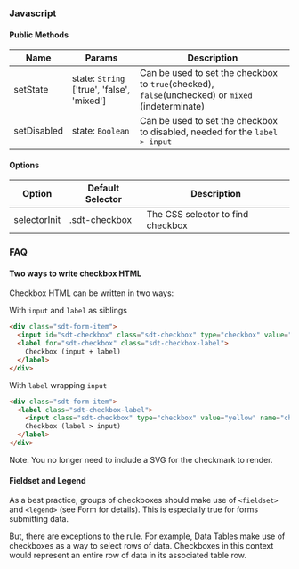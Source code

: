 ### Javascript

#### Public Methods

| Name      | Params                        | Description                                                                                                           |
|-----------|-------------------------------|-----------------------------------------------------------------------------------------------------------------------|
| setState | state: `String` ['true', 'false', 'mixed'] | Can be used to set the checkbox to `true`(checked), `false`(unchecked) or `mixed` (indeterminate) |
| setDisabled | state: `Boolean` | Can be used to set the checkbox to disabled, needed for the `label > input` |

#### Options

| Option              | Default Selector                               | Description                                                        |
|---------------------|------------------------------------------------|--------------------------------------------------------------------|
| selectorInit        | .sdt-checkbox                                  | The CSS selector to find checkbox                                  |


### FAQ

#### Two ways to write checkbox HTML

Checkbox HTML can be written in two ways:

With `input` and `label` as siblings

```html
<div class="sdt-form-item">
  <input id="sdt-checkbox" class="sdt-checkbox" type="checkbox" value="green" name="checkbox">
  <label for="sdt-checkbox" class="sdt-checkbox-label">
    Checkbox (input + label)
  </label>
</div>
```

With `label` wrapping `input`

```html
<div class="sdt-form-item">
  <label class="sdt-checkbox-label">
    <input class="sdt-checkbox" type="checkbox" value="yellow" name="checkbox">
    Checkbox (label > input)
  </label>
</div>
```

Note: You no longer need to include a SVG for the checkmark to render.  

#### Fieldset and Legend

As a best practice, groups of checkboxes should make use of `<fieldset>` and `<legend>` (see Form for details).
This is especially true for forms submitting data.

But, there are exceptions to the rule. For example, Data Tables make use of checkboxes as a way to select rows of data. 
Checkboxes in this context would represent an entire row of data in its associated table row.


